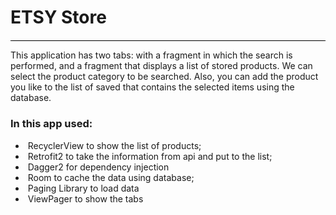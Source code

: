 <div>
	<div style="border-bottom: 1pt solid windowtext; padding: 0cm 0cm 1pt;">
		<h1>ETSY Store</h1>
	</div>
</div>
<pThere is an application that allows you to search for products from the ETSY online store using an open API.
</p>
<p>This application has two tabs: with a fragment in which the search is performed, and a fragment that displays a list of stored products. We can select the product category to be searched. Also, you can add the product you like to the list of saved that contains the selected items using the database.</p>
<h3>In this app used:
</h3>
<ul>
	<li>&nbsp;RecyclerView to show the list of products;</li>
	<li>&nbsp;Retrofit2 to take the information from api and put to the list;</li>
	<li>&nbsp;Dagger2 for dependency injection</li>
	<li>&nbsp;Room to cache the data using database;</li>
	<li>&nbsp;Paging Library to load data</li>
  <li>&nbsp;ViewPager to show the tabs</li>
</ul>
